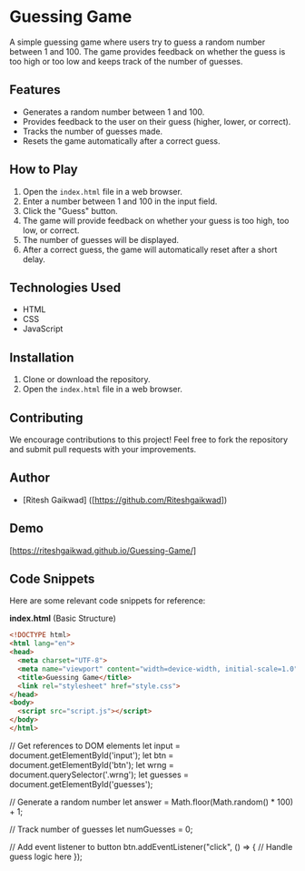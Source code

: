 # Guessing Game

A simple guessing game where users try to guess a random number between 1 and 100. The game provides feedback on whether the guess is too high or too low and keeps track of the number of guesses.

## Features

* Generates a random number between 1 and 100.
* Provides feedback to the user on their guess (higher, lower, or correct).
* Tracks the number of guesses made.
* Resets the game automatically after a correct guess.

## How to Play

1. Open the `index.html` file in a web browser.
2. Enter a number between 1 and 100 in the input field.
3. Click the "Guess" button.
4. The game will provide feedback on whether your guess is too high, too low, or correct.
5. The number of guesses will be displayed.
6. After a correct guess, the game will automatically reset after a short delay.

## Technologies Used

* HTML
* CSS
* JavaScript

## Installation

1. Clone or download the repository.
2. Open the `index.html` file in a web browser.

## Contributing

We encourage contributions to this project! Feel free to fork the repository and submit pull requests with your improvements.



## Author

* [Ritesh Gaikwad] ([https://github.com/Riteshgaikwad])



## Demo

[https://riteshgaikwad.github.io/Guessing-Game/]



## Code Snippets

Here are some relevant code snippets for reference:

**index.html** (Basic Structure)

```html
<!DOCTYPE html>
<html lang="en">
<head>
  <meta charset="UTF-8">
  <meta name="viewport" content="width=device-width, initial-scale=1.0">
  <title>Guessing Game</title>
  <link rel="stylesheet" href="style.css">
</head>
<body>
  <script src="script.js"></script>
</body>
</html>


```


// Get references to DOM elements
let input = document.getElementById('input');
let btn = document.getElementById('btn');
let wrng = document.querySelector('.wrng');
let guesses = document.getElementById('guesses');

// Generate a random number
let answer = Math.floor(Math.random() * 100) + 1;

// Track number of guesses
let numGuesses = 0;

// Add event listener to button
btn.addEventListener("click", () => {
  // Handle guess logic here
});





